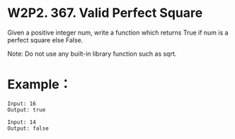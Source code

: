 # W2P2. 367. Valid Perfect Square

Given a positive integer num, write a function which returns True if num is a perfect square else False.

Note: Do not use any built-in library function such as sqrt.

# Example：
```
Input: 16
Output: true

Input: 14
Output: false
```
